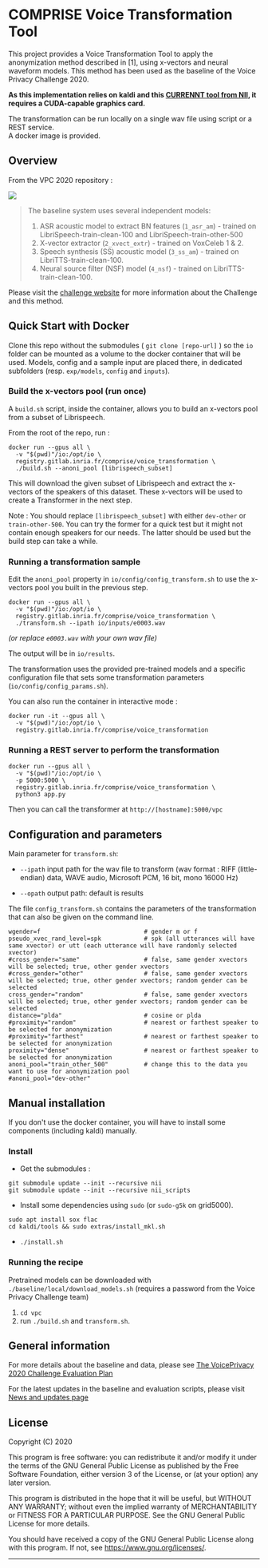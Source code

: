 # COMPRISE Voice Transformation Tool

This project provides a Voice Transformation Tool to apply the anonymization method described in [1], using x-vectors and neural waveform models. This method has been used as the baseline of the Voice Privacy Challenge 2020.


**As this implementation relies on kaldi and this [CURRENNT tool from NII](https://github.com/nii-yamagishilab/project-CURRENNT-public/tree/3b4648f1f4ec45635c217bbf52be74c54aae3b80), it requires a
CUDA-capable graphics card.**   


The transformation can be run locally on a single wav file using script or a REST service.   
A docker image is provided.  

## Overview
From the VPC 2020 repository :  

![](https://github.com/Voice-Privacy-Challenge/Voice-Privacy-Challenge-2020/raw/master/baseline/fig/baseline_git.jpg)


> The baseline system uses several independent models:  
> 1. ASR acoustic model to extract BN features (`1_asr_am`) - trained on LibriSpeech-train-clean-100 and LibriSpeech-train-other-500  
> 2. X-vector extractor (`2_xvect_extr`) - trained on VoxCeleb 1 & 2.  
> 3. Speech synthesis (SS) acoustic model (`3_ss_am`) - trained on LibriTTS-train-clean-100.  
> 4. Neural source filter (NSF) model (`4_nsf`) - trained on LibriTTS-train-clean-100.  




Please visit the [challenge website](https://www.voiceprivacychallenge.org/) for more information about the Challenge and this method.

## Quick Start with Docker

Clone this repo without the submodules ( `git clone [repo-url]` ) so the `io` folder can be mounted as a volume to the docker container that will be used. Models, config and a sample input are placed there, in dedicated subfolders (resp. `exp/models`, `config` and `inputs`).

### Build the x-vectors pool (run once)

A `build.sh` script, inside the container, allows you to build an x-vectors pool from a subset of Librispeech.

From the root of the repo, run :

```
docker run --gpus all \
  -v "$(pwd)"/io:/opt/io \
  registry.gitlab.inria.fr/comprise/voice_transformation \
  ./build.sh --anoni_pool [librispeech_subset]
```

This will download the given subset of Librispeech and extract the x-vectors of the speakers of this dataset. These x-vectors will be used to create a Transformer in the next step.

Note : You should replace `[librispeech_subset]` with either `dev-other` or `train-other-500`. You can try the former for a quick test but it might not contain enough speakers for our needs. The latter should be used but the build step can take a while.


### Running a transformation sample

Edit the `anoni_pool` property in `io/config/config_transform.sh` to use the x-vectors pool you built in the previous step.

```
docker run --gpus all \
  -v "$(pwd)"/io:/opt/io \
  registry.gitlab.inria.fr/comprise/voice_transformation \
  ./transform.sh --ipath io/inputs/e0003.wav
```
*(or replace `e0003.wav` with your own wav file)*
 
The output will be in `io/results`.

The transformation uses the provided pre-trained models and a specific configuration file that sets some transformation parameters (`io/config/config_params.sh`).

You can also run the container in interactive mode :

```
docker run -it --gpus all \
  -v "$(pwd)"/io:/opt/io \
  registry.gitlab.inria.fr/comprise/voice_transformation
```
### Running a REST server to perform the transformation

```
docker run --gpus all \
  -v "$(pwd)"/io:/opt/io \
  -p 5000:5000 \
  registry.gitlab.inria.fr/comprise/voice_transformation \
  python3 app.py
```

Then you can call the transformer at `http://[hostname]:5000/vpc`


## Configuration and parameters

Main parameter for `transform.sh`: 

- `--ipath` input path for the wav file to transform (wav format : RIFF (little-endian) data, WAVE audio, Microsoft PCM, 16 bit, mono 16000 Hz) 

- `--opath` output path: default is results

The file `config_transform.sh` contains the parameters of the transformation that can also be given on the command line. 

```
wgender=f                             # gender m or f
pseudo_xvec_rand_level=spk            # spk (all utterances will have same xvector) or utt (each utterance will have randomly selected xvector)
#cross_gender="same"                  # false, same gender xvectors will be selected; true, other gender xvectors
#cross_gender="other"                 # false, same gender xvectors will be selected; true, other gender xvectors; random gender can be selected
cross_gender="random"                 # false, same gender xvectors will be selected; true, other gender xvectors; random gender can be selected
distance="plda"                       # cosine or plda
#proximity="random"                   # nearest or farthest speaker to be selected for anonymization
#proximity="farthest"                 # nearest or farthest speaker to be selected for anonymization
proximity="dense"                     # nearest or farthest speaker to be selected for anonymization
anoni_pool="train_other_500"          # change this to the data you want to use for anonymization pool
#anoni_pool="dev-other"
```


## Manual installation

If you don't use the docker container, you will have to install some components (including kaldi) manually.

### Install

- Get the submodules : 

```
git submodule update --init --recursive nii
git submodule update --init --recursive nii_scripts
```

- Install some dependencies using `sudo` (or `sudo-g5k` on grid5000). 

```
sudo apt install sox flac
cd kaldi/tools && sudo extras/install_mkl.sh
```

- `./install.sh`


### Running the recipe

Pretrained models can be downloaded with `./baseline/local/download_models.sh` (requires a password from the Voice Privacy Challenge team)

1. `cd vpc` 
2. run `./build.sh` and `transform.sh`. 

## General information

For more details about the baseline and data, please see [The VoicePrivacy 2020 Challenge Evaluation Plan](https://www.voiceprivacychallenge.org/docs/VoicePrivacy_2020_Eval_Plan_v1_1.pdf)

For the latest updates in the baseline and evaluation scripts, please visit [News and updates page](https://github.com/Voice-Privacy-Challenge/Voice-Privacy-Challenge-2020/wiki/News-and-Updates)


## License

Copyright (C) 2020

This program is free software: you can redistribute it and/or modify
it under the terms of the GNU General Public License as published by
the Free Software Foundation, either version 3 of the License, or
(at your option) any later version.

This program is distributed in the hope that it will be useful,
but WITHOUT ANY WARRANTY; without even the implied warranty of
MERCHANTABILITY or FITNESS FOR A PARTICULAR PURPOSE. See the
GNU General Public License for more details.

You should have received a copy of the GNU General Public License
along with this program. If not, see <https://www.gnu.org/licenses/>.

---------------------------------------------------------------------------
